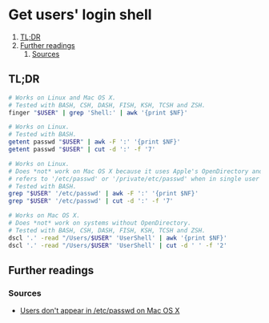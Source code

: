 # Get users' login shell

1. [TL;DR](#tldr)
1. [Further readings](#further-readings)
   1. [Sources](#sources)

## TL;DR

```sh
# Works on Linux and Mac OS X.
# Tested with BASH, CSH, DASH, FISH, KSH, TCSH and ZSH.
finger "$USER" | grep 'Shell:' | awk '{print $NF}'

# Works on Linux.
# Tested with BASH.
getent passwd "$USER" | awk -F ':' '{print $NF}'
getent passwd "$USER" | cut -d ':' -f '7'

# Works on Linux.
# Does *not* work on Mac OS X because it uses Apple's OpenDirectory and only
# refers to '/etc/passwd' or '/private/etc/passwd' when in single user mode.
# Tested with BASH.
grep "$USER" '/etc/passwd' | awk -F ':' '{print $NF}'
grep "$USER" '/etc/passwd' | cut -d ':' -f '7'

# Works on Mac OS X.
# Does *not* work on systems without OpenDirectory.
# Tested with BASH, CSH, DASH, FISH, KSH, TCSH and ZSH.
dscl '.' -read "/Users/$USER" 'UserShell' | awk '{print $NF}'
dscl '.' -read "/Users/$USER" 'UserShell' | cut -d ' ' -f '2'
```

## Further readings

### Sources

- [Users don't appear in /etc/passwd on Mac OS X]

<!--
  References
  -->

<!-- In-article sections -->
<!-- Knowledge base -->
<!-- Files -->
<!-- Upstream -->
<!-- Others -->
[users don't appear in /etc/passwd on mac os x]: https://superuser.com/questions/191330/users-dont-appear-in-etc-passwd-on-mac-os-x#1425510
